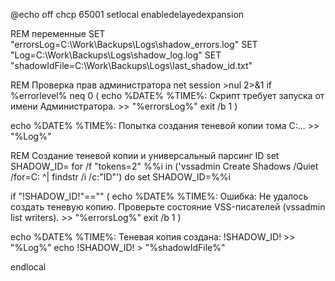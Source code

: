 @echo off
chcp 65001
setlocal enabledelayedexpansion

REM переменные
SET "errorsLog=C:\Work\Backups\Logs\shadow_errors.log"
SET "Log=C:\Work\Backups\Logs\shadow_log.log"
SET "shadowIdFile=C:\Work\Backups\Logs\last_shadow_id.txt"

REM Проверка прав администратора
net session >nul 2>&1
if %errorlevel% neq 0 (
    echo %DATE% %TIME%: Скрипт требует запуска от имени Администратора. >> "%errorsLog%"
    exit /b 1
)

echo %DATE% %TIME%: Попытка создания теневой копии тома C:... >> "%Log%"

REM Создание теневой копии и универсальный парсинг ID
set SHADOW_ID=
for /f "tokens=2" %%i in ('vssadmin Create Shadows /Quiet /for=C: ^| findstr /i /c:"ID"') do set SHADOW_ID=%%i

if "!SHADOW_ID!"=="" (
    echo %DATE% %TIME%: Ошибка: Не удалось создать теневую копию. Проверьте состояние VSS-писателей (vssadmin list writers). >> "%errorsLog%"
    exit /b 1
)

echo %DATE% %TIME%: Теневая копия создана: !SHADOW_ID! >> "%Log%"
echo !SHADOW_ID! > "%shadowIdFile%"

endlocal
